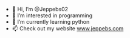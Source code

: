 - 👋 Hi, I’m @Jeppebs02
- 👀 I’m interested in programming
- 🌱 I’m currently learning python
- 📫 Check out my website www.jeppebs.com

<!---
Jeppebs02/Jeppebs02 is a ✨ special ✨ repository because its `README.md` (this file) appears on your GitHub profile.
You can click the Preview link to take a look at your changes.
--->
